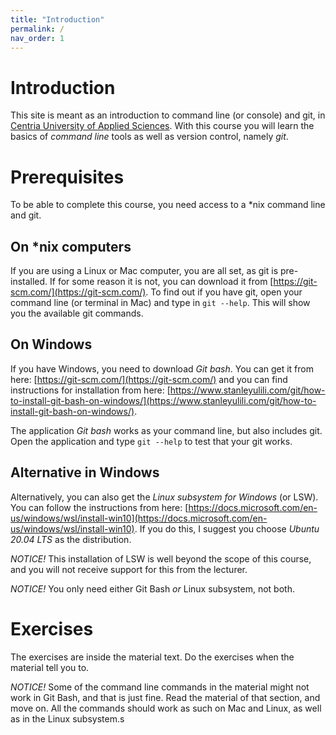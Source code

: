 ```yaml
---
title: "Introduction"
permalink: /
nav_order: 1
---
```


# Introduction

This site is meant as an introduction to command line (or console) and git, in [Centria University of Applied Sciences](https://web.centria.fi/en). With this course you will learn the basics of *command line* tools as well as version control, namely *git*.

# Prerequisites

To be able to complete this course, you need access to a \*nix command line and git. 

## On \*nix computers
If you are using a Linux or Mac computer, you are all set, as git is pre-installed. If for some reason it is not, you can download it from [https://git-scm.com/](https://git-scm.com/). To find out if you have git, open your command line (or terminal in Mac) and type in `git --help`. This will show you the available git commands.


## On Windows
If you have Windows, you need to download *Git bash*. You can get it from here: [https://git-scm.com/](https://git-scm.com/) and you can find instructions for installation from here: [https://www.stanleyulili.com/git/how-to-install-git-bash-on-windows/](https://www.stanleyulili.com/git/how-to-install-git-bash-on-windows/).

The application *Git bash* works as your command line, but also includes git. Open the application and type `git --help` to test that your git works.

## Alternative in Windows

Alternatively, you can also get the *Linux subsystem for Windows* (or LSW). You can follow the instructions from here: [https://docs.microsoft.com/en-us/windows/wsl/install-win10](https://docs.microsoft.com/en-us/windows/wsl/install-win10). If you do this, I suggest you choose *Ubuntu 20.04 LTS* as the distribution.

*NOTICE!* This installation of LSW is well beyond the scope of this course, and you will not receive support for this from the lecturer.

*NOTICE!* You only need either Git Bash *or* Linux subsystem, not both.

# Exercises

The exercises are inside the material text. Do the exercises when the material tell you to. 

*NOTICE!* Some of the command line commands in the material might not work in Git Bash, and that is just fine. Read the material of that section, and move on. All the commands should work as such on Mac and Linux, as well as in the Linux subsystem.s